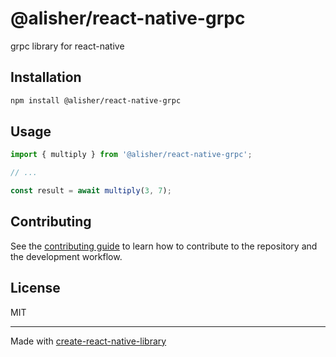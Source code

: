 # @alisher/react-native-grpc

grpc library for react-native

## Installation

```sh
npm install @alisher/react-native-grpc
```

## Usage

```js
import { multiply } from '@alisher/react-native-grpc';

// ...

const result = await multiply(3, 7);
```

## Contributing

See the [contributing guide](CONTRIBUTING.md) to learn how to contribute to the repository and the development workflow.

## License

MIT

---

Made with [create-react-native-library](https://github.com/callstack/react-native-builder-bob)
